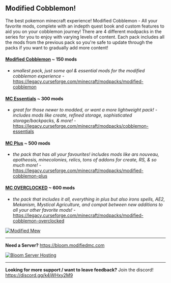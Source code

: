 ## Modified Cobblemon! 
The best pokemon minecraft experience! Modified Cobblemon - All your favorite mods, complete with an indepth quest book and custom features to aid you on your cobblemon journey! There are 4 different modpacks in the series for you to enjoy with varying levels of content. Each pack includes all the mods from the previous pack so you're safe to update through the packs if you want to gradually add more content!

#### [Modified Cobblemon](https://github.com/ModifiedMC/Cobblemon) ~ 150 mods
- _smallest pack, just some qol & essential mods for the modified cobblemon experience_ - https://legacy.curseforge.com/minecraft/modpacks/modified-cobblemon

#### [MC Essentials](https://github.com/ModifiedMC/Cobblemon-Essentials) ~ 300 mods 
- _great for those newer to modded, or want a more lightweight pack! - includes mods like create, refined storage, sophisticated storage/backpacks, & more!_ - https://legacy.curseforge.com/minecraft/modpacks/cobblemon-essentials

#### [MC Plus](https://github.com/ModifiedMC/Cobblemon-Plus) ~ 500 mods
- _the pack that has all your favourites! includes mods like ars nouveau, apotheosis, minecolonies, relics, tons of addons for create, RS, & so much more!_ - https://legacy.curseforge.com/minecraft/modpacks/modified-cobblemon-plus

#### [MC OVERCLOCKED](https://github.com/ModifiedMC/Cobblemon-Overclocked) ~ 600 mods
- _the pack that includes it all, everything in plus but also irons spells, AE2, Mekanism, Mystical Agriculture, and compat between new additions to all your other favorite mods!_ - https://legacy.curseforge.com/minecraft/modpacks/modified-cobblemon-overclocked

[![Modified Mew](https://i.imgur.com/kcfoeas.gif)](https://discord.gg/k4jWHxy2M9)

--- 
**Need a Server?**
https://bloom.modifiedmc.com

[![Bloom Server Hosting](https://i.imgur.com/uzv6eAR.gif)](https://bloom.modifiedmc.com)

--- 

**Looking for more support / want to leave feedback?** Join the discord!
https://discord.gg/k4jWHxy2M9
